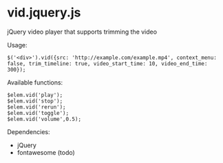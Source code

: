 # vid.jquery.js
jQuery video player that supports trimming the video

Usage: 

    $('<div>').vid({src: 'http://example.com/example.mp4', context_menu: false, trim_timeline: true, video_start_time: 10, video_end_time: 300});
  
Available functions:

    $elem.vid('play');
    $elem.vid('stop');
    $elem.vid('rerun');
    $elem.vid('toggle');
    $elem.vid('volume',0.5);

Dependencies:

- jQuery
- fontawesome (todo)
